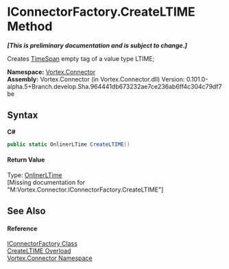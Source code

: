 # IConnectorFactory.CreateLTIME Method 
 _**\[This is preliminary documentation and is subject to change.\]**_

Creates <a href="http://msdn2.microsoft.com/en-us/library/269ew577" target="_blank">TimeSpan</a> empty tag of a value type LTIME;

**Namespace:**&nbsp;<a href="N_Vortex_Connector.md">Vortex.Connector</a><br />**Assembly:**&nbsp;Vortex.Connector (in Vortex.Connector.dll) Version: 0.101.0-alpha.5+Branch.develop.Sha.964441db673232ae7ce236ab6ff4c304c79df7be

## Syntax

**C#**<br />
``` C#
public static OnlinerLTime CreateLTIME()
```


#### Return Value
Type: <a href="T_Vortex_Connector_ValueTypes_OnlinerLTime.md">OnlinerLTime</a><br />\[Missing <returns> documentation for "M:Vortex.Connector.IConnectorFactory.CreateLTIME"\]

## See Also


#### Reference
<a href="T_Vortex_Connector_IConnectorFactory.md">IConnectorFactory Class</a><br /><a href="Overload_Vortex_Connector_IConnectorFactory_CreateLTIME.md">CreateLTIME Overload</a><br /><a href="N_Vortex_Connector.md">Vortex.Connector Namespace</a><br />